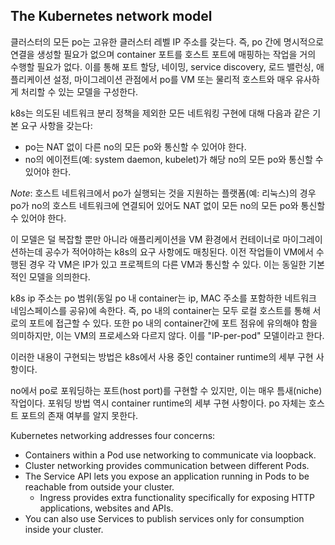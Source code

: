 ## The Kubernetes network model
클러스터의 모든 po는 고유한 클러스터 레벨 IP 주소를 갖는다. 즉, po 간에 명시적으로 연결을 생성할 필요가 없으며 container 포트를 호스트 포트에 매핑하는 작업을 거의 수행할 필요가 없다. 이를 통해 포트 할당, 네이밍, service discovery, 로드 밸런싱, 애플리케이션 설정, 마이그레이션 관점에서 po를 VM 또는 물리적 호스트와 매우 유사하게 처리할 수 있는 모델을 구성한다.

k8s는 의도된 네트워크 분리 정책을 제외한 모든 네트워킹 구현에 대해 다음과 같은 기본 요구 사항을 갖는다:

- po는 NAT 없이 다른 no의 모든 po와 통신할 수 있어야 한다.
- no의 에이전트(예: system daemon, kubelet)가 해당 no의 모든 po와 통신할 수 있어야 한다.

*Note*: 호스트 네트워크에서 po가 실행되는 것을 지원하는 플랫폼(예: 리눅스)의 경우 po가 no의 호스트 네트워크에 연결되어 있어도 NAT 없이 모든 no의 모든 po와 통신할 수 있어야 한다.

이 모델은 덜 복잡할 뿐만 아니라 애플리케이션을 VM 환경에서 컨테이너로 마이그레이션하는데 공수가 적어야하는 k8s의 요구 사항에도 매칭된다. 이전 작업들이 VM에서 수행된 경우 각 VM은 IP가 있고 프로젝트의 다른 VM과 통신할 수 있다. 이는 동일한 기본적인 모델을 의믜한다.

k8s ip 주소는 po 범위(동일 po 내 container는 ip, MAC 주소를 포함하한 네트워크 네임스페이스를 공유)에 속한다. 즉, po 내의 container는 모두 로컬 호스트를 통해 서로의 포트에 접근할 수 있다. 또한 po 내의 container간에 포트 점유에 유의해야 함을 의미하지만, 이는 VM의 프로세스와 다르지 않다. 이를 "IP-per-pod" 모델이라고 한다.

이러한 내용이 구현되는 방법은 k8s에서 사용 중인 container runtime의 세부 구현 사항이다.

no에서 po로 포워딩하는 포트(host port)를 구현할 수 있지만, 이는 매우 틈새(niche) 작업이다. 포워딩 방법 역시 container runtime의 세부 구현 사항이다. po 자체는 호스트 포트의 존재 여부를 알지 못한다.

Kubernetes networking addresses four concerns:

- Containers within a Pod use networking to communicate via loopback.
- Cluster networking provides communication between different Pods.
- The Service API lets you expose an application running in Pods to be reachable from outside your cluster.
    - Ingress provides extra functionality specifically for exposing HTTP applications, websites and APIs.
- You can also use Services to publish services only for consumption inside your cluster.
